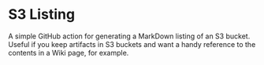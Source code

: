 # S3 Listing

A simple GitHub action for generating a MarkDown listing of an S3 bucket. Useful if you keep artifacts in S3 buckets and want
a handy reference to the contents in a Wiki page, for example.
